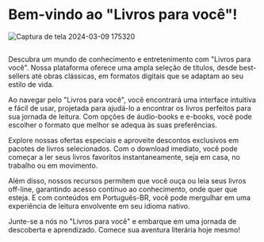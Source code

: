 <h1>Bem-vindo ao "Livros para você"!</h1>

![Captura de tela 2024-03-09 175320](https://github.com/KevynMendes/e-comerce_livros/assets/156138743/f033a1d5-5fb2-415b-9ead-88d974a97e90)
##

Descubra um mundo de conhecimento e entretenimento com "Livros para você". Nossa plataforma oferece uma ampla seleção de títulos, desde best-sellers até obras clássicas, em formatos digitais que se adaptam ao seu estilo de vida.

Ao navegar pelo "Livros para você", você encontrará uma interface intuitiva e fácil de usar, projetada para ajudá-lo a encontrar os livros perfeitos para sua jornada de leitura. Com opções de áudio-books e e-books, você pode escolher o formato que melhor se adequa às suas preferências.

Explore nossas ofertas especiais e aproveite descontos exclusivos em pacotes de livros selecionados. Com o download imediato, você pode começar a ler seus livros favoritos instantaneamente, seja em casa, no trabalho ou em movimento.

Além disso, nossos recursos permitem que você ouça ou leia seus livros off-line, garantindo acesso contínuo ao conhecimento, onde quer que esteja. E com conteúdos em Português-BR, você pode mergulhar em uma experiência de leitura envolvente em seu idioma nativo.

Junte-se a nós no "Livros para você" e embarque em uma jornada de descoberta e aprendizado. Comece sua aventura literária hoje mesmo!
